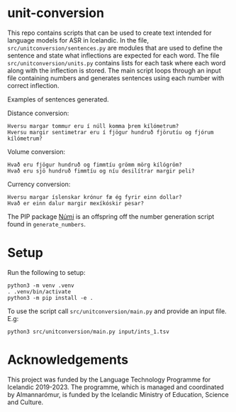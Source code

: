 # unit-conversion
This repo contains scripts that can be used to create text intended for language models for ASR in Icelandic. In the file, `src/unitconversion/sentences.py` are modules that are used to define the sentence and state what inflections are expected for each word. The file `src/unitconversion/units.py` contains lists for each task where each word along with the inflection is stored. The main script loops through an input file containing numbers and generates sentences using each number with correct inflection. 

Examples of sentences generated.

Distance conversion:
```
Hversu margar tommur eru í núll komma þrem kílómetrum?
Hversu margir sentimetrar eru í fjögur hundruð fjörutíu og fjórum kílómetrum?
```
Volume conversion:
```
Hvað eru fjögur hundruð og fimmtíu grömm mörg kílógröm?
Hvað eru sjö hundruð fimmtíu og níu desilítrar margir peli?
```

Currency conversion:
```
Hversu margar íslenskar krónur fæ ég fyrir einn dollar?
Hvað er einn dalur margir mexíkóskir pesar?
```

The PIP package [Númi](https://pypi.org/project/numi/) is an offspring off the number generation script found in `generate_numbers`.


# Setup


Run the following to setup:
```
python3 -m venv .venv
. .venv/bin/activate
python3 -m pip install -e .
```

To use the script call `src/unitconversion/main.py` and provide an input file. E.g:

```
python3 src/unitconversion/main.py input/ints_1.tsv
```


# Acknowledgements
This project was funded by the Language Technology Programme for Icelandic 2019-2023. The programme, which is managed and coordinated by Almannarómur, is funded by the Icelandic Ministry of Education, Science and Culture.
